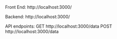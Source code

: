 
Front End:
http://localhost:3000/

Backend:
http://localhost:3000/

API endpoints:
GET http://localhost:3000/data 
POST http://localhost:3000/data 